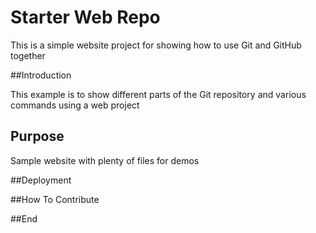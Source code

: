 # Starter Web Repo

This is a simple website project for 
showing how to use Git and GitHub together


##Introduction

This  example is to show different parts 
of the Git repository and various commands using
a web project

## Purpose


Sample website with plenty of files for demos


##Deployment

##How To Contribute

##End
